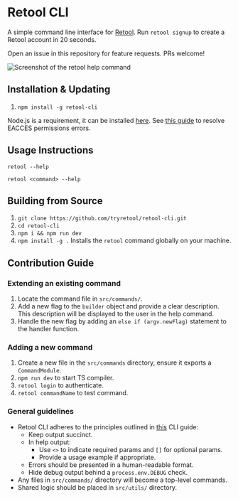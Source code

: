 # Retool CLI

A simple command line interface for [Retool](https://retool.com/). Run `retool signup` to create a Retool account in 20 seconds.

Open an issue in this repository for feature requests. PRs welcome!

![Screenshot of the retool help command](https://i.imgur.com/ojYlw0i.png)

## Installation & Updating

1. `npm install -g retool-cli`

Node.js is a requirement, it can be installed [here](https://nodejs.org/en/download). See [this guide](https://docs.npmjs.com/resolving-eacces-permissions-errors-when-installing-packages-globally) to resolve EACCES permissions errors.

## Usage Instructions

`retool --help`

`retool <command> --help`

## Building from Source

1. `git clone https://github.com/tryretool/retool-cli.git`
2. `cd retool-cli`
3. `npm i && npm run dev`
4. `npm install -g .` Installs the `retool` command globally on your machine.

## Contribution Guide

### Extending an existing command

1. Locate the command file in `src/commands/`.
2. Add a new flag to the `builder` object and provide a clear description. This description will be displayed to the user in the help command.
3. Handle the new flag by adding an `else if (argv.newFlag)` statement to the handler function.

### Adding a new command

1. Create a new file in the `src/commands` directory, ensure it exports a `CommandModule`.
2. `npm run dev` to start TS compiler.
3. `retool login` to authenticate.
4. `retool commandName` to test command.

### General guidelines

- Retool CLI adheres to the principles outlined in [this](https://clig.dev/) CLI guide:
  - Keep output succinct.
  - In help output:
    - Use `<>` to indicate required params and `[]` for optional params.
    - Provide a usage example if appropriate.
  - Errors should be presented in a human-readable format.
  - Hide debug output behind a `process.env.DEBUG` check.
- Any files in `src/commands/` directory will become a top-level commands.
- Shared logic should be placed in `src/utils/` directory.
